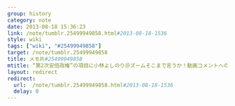 ```yaml
---
group: history
category: note
date: 2013-08-18 15:36:23
link: /note/tumblr.25499949858.html#2013-08-18-1536
style: wiki
tags: ["wiki", "#25499949858"]
target: /note/tumblr.25499949858
title: メモ片#25499949858
mtitle: “第2次安倍政権”の項目に小林よしのり＠ズームそこまで言うか！動画コメントへのリンク＋放送時TLのtogetterまとめ追加
layout: redirect
redirect:
  url:  /note/tumblr.25499949858.html#2013-08-18-1536
  delay: 0
---
```

